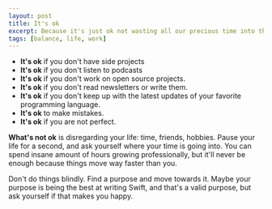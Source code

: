 ```yaml
---
layout: post
title: It's ok
excerpt: Because it's just ok not wasting all our precious time into the unceasing professional growth.
tags: [balance, life, work]
---
```


- **It's ok** if you don't have side projects
- **It's ok** if you don't listen to podcasts
- **It's ok** if you don't work on open source projects.
- **It's ok** if you don't read newsletters or write them.
- **It's ok** if you don't keep up with the latest updates of your favorite programming language.
- **It's ok** to make mistakes.
- **It's ok** if you are not perfect.

**What's not ok** is disregarding your life: time, friends, hobbies. Pause your life for a second, and ask yourself where your time is going into. You can spend insane amount of hours growing professionally, but it'll never be enough because things move way faster than you.

Don't do things blindly. Find a purpose and move towards it. Maybe your purpose is being the best at writing Swift, and that's a valid purpose, but ask yourself if that makes you happy.
